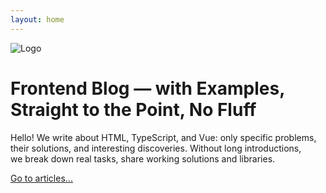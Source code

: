 ```yaml
---
layout: home
---
```


<div class="home">
  <img src="/images/icon-512x512.png" alt="Logo" class="home__logo">
  <h1>Frontend Blog — with Examples, Straight to the Point, No Fluff</h1>
  <p>
    Hello! We write about HTML, TypeScript, and Vue: only specific problems, their solutions, and interesting discoveries.
    Without long introductions, we break down real tasks, share working solutions and libraries.
  </p>

  <a href="/en/articles" title="Open the list of articles">Go to articles...</a>
</div>

<style lang="scss">
.home {
  text-wrap: balance;
  &__logo {
    max-width: 16rem;
    margin: 0 auto 2rem;
  }
}
</style>
